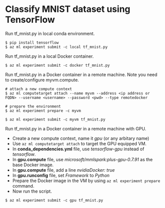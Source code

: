# Classify MNIST dataset using TensorFlow

Run tf_mnist.py in local conda environment.
```
$ pip install tensorflow
$ az ml experiment submit -c local tf_mnist.py
```

Run tf_mnist.py in a local Docker container.
```
$ az ml experiment submit -c docker tf_mnist.py
```

Run tf_mnist.py in a Docker container in a remote machine. Note you need to create/configure myvm.compute.
```
# attach a new compute context
$ az ml computetarget attach --name myvm --address <ip address or FQDN> --username <username> --password <pwd> --type remotedocker

# prepare the environment
$ az ml experiment prepare -c myvm

$ az ml experiment submit -c myvm tf_mnist.py
```

Run tf_mnist.py in a Docker container in a remote machine with GPU.
- Create a new compute context, name it _gpu_ (or any arbitary name)
- Use `az ml computetarget attach` to target the GPU equipped VM.
- In **conda_dependencies.yml** file, use _tensorflow-gpu_ instead of _tensorflow_.
- In **gpu.compute** file, use _microsoft/mmlspark:plus-gpu-0.7.91_ as the base Docker image.
- In **gpu.compute** file, add a line _nvidiaDocker: true_
- In **gpu.runconfig** file, set _Framework_ to _Python_
- Prepare the Docker image in the VM by using `az ml experiment prepare` command.
- Now run the script.
```
$ az ml experiment submit -c gpu tf_mnist.py
```
